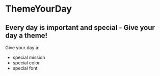 # ThemeYourDay
## Every day is important and special - Give your day a theme!

Give your day a:
- special mission
- special color
- special font
